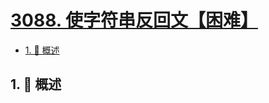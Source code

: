 # [3088. 使字符串反回文【困难】](https://github.com/Tdahuyou/TNotes.leetcode/tree/main/notes/3088.%20%E4%BD%BF%E5%AD%97%E7%AC%A6%E4%B8%B2%E5%8F%8D%E5%9B%9E%E6%96%87%E3%80%90%E5%9B%B0%E9%9A%BE%E3%80%91)

<!-- region:toc -->

- [1. 📝 概述](#1--概述)

<!-- endregion:toc -->

## 1. 📝 概述
